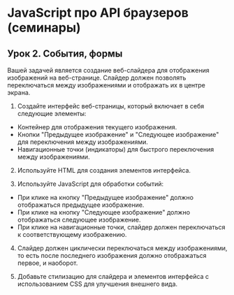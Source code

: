 # JavaScript про API браузеров (семинары)

## Урок 2. События, формы

Вашей задачей является создание веб-слайдера для отображения изображений на веб-странице. Слайдер должен позволять переключаться между изображениями и отображать их в центре экрана.

1. Создайте интерфейс веб-страницы, который включает в себя следующие элементы:

- Контейнер для отображения текущего изображения.
- Кнопки "Предыдущее изображение" и "Следующее изображение" для переключения между изображениями.
- Навигационные точки (индикаторы) для быстрого переключения между изображениями.

2. Используйте HTML для создания элементов интерфейса.

3. Используйте JavaScript для обработки событий:

- При клике на кнопку "Предыдущее изображение" должно отображаться предыдущее изображение.
- При клике на кнопку "Следующее изображение" должно отображаться следующее изображение.
- При клике на навигационные точки, слайдер должен переключаться к соответствующему изображению.

4. Слайдер должен циклически переключаться между изображениями, то есть после последнего изображения должно отображаться первое, и наоборот.

5. Добавьте стилизацию для слайдера и элементов интерфейса с использованием CSS для улучшения внешнего вида.
